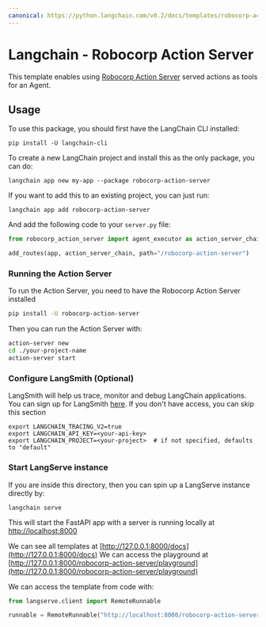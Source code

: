 ```yaml
---
canonical: https://python.langchain.com/v0.2/docs/templates/robocorp-action-server/
---
```


# Langchain - Robocorp Action Server

This template enables using [Robocorp Action Server](https://github.com/robocorp/robocorp) served actions as tools for an Agent.

## Usage

To use this package, you should first have the LangChain CLI installed:

```shell
pip install -U langchain-cli
```

To create a new LangChain project and install this as the only package, you can do:

```shell
langchain app new my-app --package robocorp-action-server
```

If you want to add this to an existing project, you can just run:

```shell
langchain app add robocorp-action-server
```

And add the following code to your `server.py` file:

```python
from robocorp_action_server import agent_executor as action_server_chain

add_routes(app, action_server_chain, path="/robocorp-action-server")
```

### Running the Action Server

To run the Action Server, you need to have the Robocorp Action Server installed

```bash
pip install -U robocorp-action-server
```

Then you can run the Action Server with:

```bash
action-server new
cd ./your-project-name
action-server start
```

### Configure LangSmith (Optional)

LangSmith will help us trace, monitor and debug LangChain applications.
You can sign up for LangSmith [here](https://smith.langchain.com/).
If you don't have access, you can skip this section

```shell
export LANGCHAIN_TRACING_V2=true
export LANGCHAIN_API_KEY=<your-api-key>
export LANGCHAIN_PROJECT=<your-project>  # if not specified, defaults to "default"
```

### Start LangServe instance

If you are inside this directory, then you can spin up a LangServe instance directly by:

```shell
langchain serve
```

This will start the FastAPI app with a server is running locally at
[http://localhost:8000](http://localhost:8000)

We can see all templates at [http://127.0.0.1:8000/docs](http://127.0.0.1:8000/docs)
We can access the playground at [http://127.0.0.1:8000/robocorp-action-server/playground](http://127.0.0.1:8000/robocorp-action-server/playground)

We can access the template from code with:

```python
from langserve.client import RemoteRunnable

runnable = RemoteRunnable("http://localhost:8000/robocorp-action-server")
```